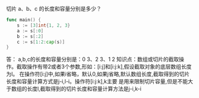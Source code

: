 切片 a、b、c 的长度和容量分别是多少？

```go
func main() {
	s := [3]int{1, 2, 3}
	a := s[:0]
	b := s[:2]
	c := s[1:2:cap(s)]
}
```

答： a,b,c的长度和容量分别是：0 3、2 3、1 2
知识点：数组或切片的截取操作。截取操作有带2或者3个参数,形如：[i:j]和[i:j:k],假设截取对象的底层数组长度为l。
在操作符[i:j]中,如果i省略，默认0,如果j省略,默认数组长度,截取得到的切片长度和容量计算方式是j-i,l-i。操作符[i:j:k],k主要
是用来限制切片容量,但是不能大于数组的长度l,截取得到的切片长度和容量计算方法是j-i,k-i



